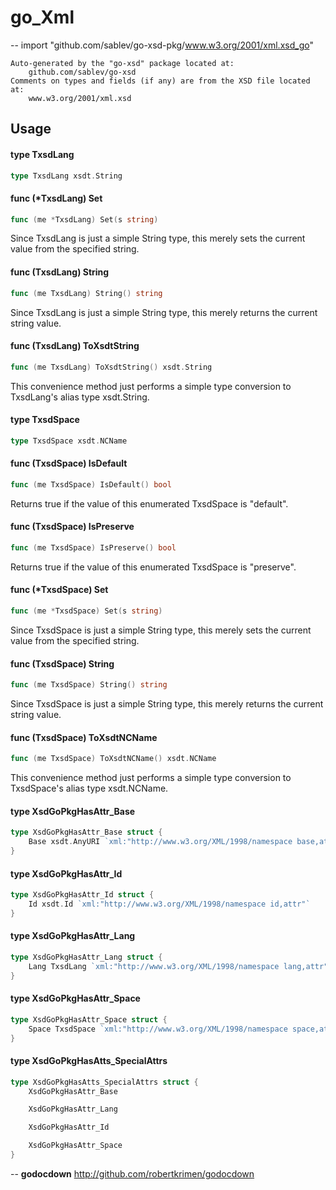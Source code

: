 # go_Xml
--
    import "github.com/sablev/go-xsd-pkg/www.w3.org/2001/xml.xsd_go"

	Auto-generated by the "go-xsd" package located at:
		github.com/sablev/go-xsd
	Comments on types and fields (if any) are from the XSD file located at:
		www.w3.org/2001/xml.xsd

## Usage

#### type TxsdLang

```go
type TxsdLang xsdt.String
```


#### func (*TxsdLang) Set

```go
func (me *TxsdLang) Set(s string)
```
Since TxsdLang is just a simple String type, this merely sets the current value
from the specified string.

#### func (TxsdLang) String

```go
func (me TxsdLang) String() string
```
Since TxsdLang is just a simple String type, this merely returns the current
string value.

#### func (TxsdLang) ToXsdtString

```go
func (me TxsdLang) ToXsdtString() xsdt.String
```
This convenience method just performs a simple type conversion to TxsdLang's
alias type xsdt.String.

#### type TxsdSpace

```go
type TxsdSpace xsdt.NCName
```


#### func (TxsdSpace) IsDefault

```go
func (me TxsdSpace) IsDefault() bool
```
Returns true if the value of this enumerated TxsdSpace is "default".

#### func (TxsdSpace) IsPreserve

```go
func (me TxsdSpace) IsPreserve() bool
```
Returns true if the value of this enumerated TxsdSpace is "preserve".

#### func (*TxsdSpace) Set

```go
func (me *TxsdSpace) Set(s string)
```
Since TxsdSpace is just a simple String type, this merely sets the current value
from the specified string.

#### func (TxsdSpace) String

```go
func (me TxsdSpace) String() string
```
Since TxsdSpace is just a simple String type, this merely returns the current
string value.

#### func (TxsdSpace) ToXsdtNCName

```go
func (me TxsdSpace) ToXsdtNCName() xsdt.NCName
```
This convenience method just performs a simple type conversion to TxsdSpace's
alias type xsdt.NCName.

#### type XsdGoPkgHasAttr_Base

```go
type XsdGoPkgHasAttr_Base struct {
	Base xsdt.AnyURI `xml:"http://www.w3.org/XML/1998/namespace base,attr"`
}
```


#### type XsdGoPkgHasAttr_Id

```go
type XsdGoPkgHasAttr_Id struct {
	Id xsdt.Id `xml:"http://www.w3.org/XML/1998/namespace id,attr"`
}
```


#### type XsdGoPkgHasAttr_Lang

```go
type XsdGoPkgHasAttr_Lang struct {
	Lang TxsdLang `xml:"http://www.w3.org/XML/1998/namespace lang,attr"`
}
```


#### type XsdGoPkgHasAttr_Space

```go
type XsdGoPkgHasAttr_Space struct {
	Space TxsdSpace `xml:"http://www.w3.org/XML/1998/namespace space,attr"`
}
```


#### type XsdGoPkgHasAtts_SpecialAttrs

```go
type XsdGoPkgHasAtts_SpecialAttrs struct {
	XsdGoPkgHasAttr_Base

	XsdGoPkgHasAttr_Lang

	XsdGoPkgHasAttr_Id

	XsdGoPkgHasAttr_Space
}
```

--
**godocdown** http://github.com/robertkrimen/godocdown